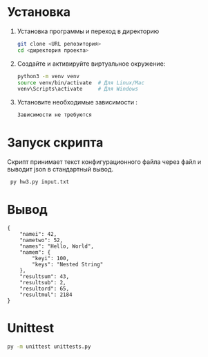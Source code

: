 # Установка
1. Установка программы и переход в директорию
   ```bash
   git clone <URL репозитория>
   cd <директория проекта>
   ```
2. Создайте и активируйте виртуальное окружение:
   ```bash
   python3 -m venv venv
   source venv/bin/activate  # Для Linux/Mac
   venv\Scripts\activate     # Для Windows
   ```
3. Установите необходимые зависимости :
   ```bash
   Зависимости не требуются
   ```

# Запуск скрипта

Скрипт принимает текст конфигурационного файла через файл и выводит json в стандартный вывод.

```bash
 py hw3.py input.txt
```

# Вывод 
```
{
    "namei": 42,
    "nametwo": 52,
    "names": "Hello, World",
    "namem": {
        "keyi": 100,
        "keys": "Nested String"
    },
    "resultsum": 43,
    "resultsub": 2,
    "resultord": 65,
    "resultmul": 2184
}
```

# Unittest
```bash
py -m unittest unittests.py
```

